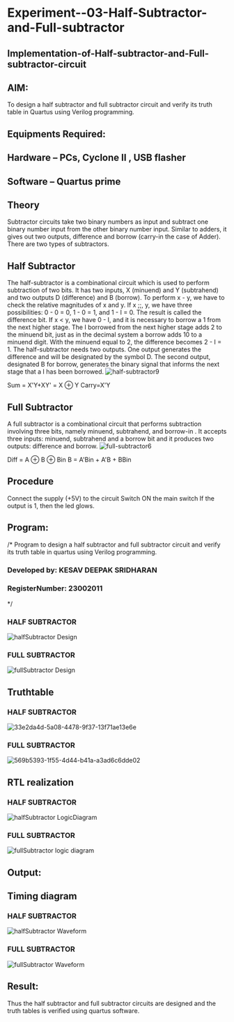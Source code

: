 # Experiment--03-Half-Subtractor-and-Full-subtractor
## Implementation-of-Half-subtractor-and-Full-subtractor-circuit
## AIM:
To design a half subtractor and full subtractor circuit and verify its truth table in Quartus using Verilog programming.

## Equipments Required:
## Hardware – PCs, Cyclone II , USB flasher
## Software – Quartus prime
## Theory
Subtractor circuits take two binary numbers as input and subtract one binary number input from the other binary number input. Similar to adders, it gives out two outputs, difference and borrow (carry-in the case of Adder). There are two types of subtractors.


## Half Subtractor
The half-subtractor is a combinational circuit which is used to perform subtraction of two bits. It has two inputs, X (minuend) and Y (subtrahend) and two outputs D (difference) and B (borrow). To perform x - y, we have to check the relative magnitudes of x and y. If x ;;, y, we have three possibilities: 0 - 0 = 0, 1 - 0 = 1, and 1 - I = 0. The result is called the difference bit. If x < y, we have 0 - I, and it is necessary to borrow a 1 from the next higher stage. The I borrowed from the next higher stage adds 2 to the minuend bit, just as in the decimal system a borrow adds 10 to a minuend digit. With the minuend equal to 2, the difference becomes 2 - I = 1. The half-subtractor needs two outputs. One output generates the difference and will be designated by the symbol D. The second output, designated B for borrow, generates the binary signal that informs the next stage that a I has been borrowed.
![half-subtractor9](https://user-images.githubusercontent.com/36288975/166112538-58c3bc7c-ee5d-4e6a-ac8d-8e8328efe27a.png)


Sum = X'Y+XY' = X ⊕ Y
Carry=X'Y

## Full Subtractor
A full subtractor is a combinational circuit that performs subtraction involving three bits, namely minuend, subtrahend, and borrow-in . It accepts three inputs: minuend, subtrahend and a borrow bit and it produces two outputs: difference and borrow. 
![full-subtractor6](https://user-images.githubusercontent.com/36288975/166112541-24c68359-3de8-4674-ae22-8272ffc385ed.png)


Diff = A ⊕ B ⊕ Bin B = A'Bin + A'B + BBin

## Procedure
Connect the supply (+5V) to the circuit Switch ON the main switch If the output is 1, then the led glows.

## Program:
/*
Program to design a half subtractor and full subtractor circuit and verify its truth table in quartus using Verilog programming.
### Developed by: KESAV DEEPAK SRIDHARAN
### RegisterNumber: 23002011
*/
### HALF SUBTRACTOR
![halfSubtractor Design](https://github.com/KesavDeepak/Experiment--03-Half-Subtractor-and-Full-subtractor/assets/139336019/44930995-eb50-4b9e-a9ac-ee0917134839)

### FULL SUBTRACTOR
![fullSubtractor Design](https://github.com/KesavDeepak/Experiment--03-Half-Subtractor-and-Full-subtractor/assets/139336019/1eb5f4a0-09ba-458a-ad87-dfeda046adb9)
## Truthtable
### HALF SUBTRACTOR
![33e2da4d-5a08-4478-9f37-13f71ae13e6e](https://github.com/KesavDeepak/Experiment--03-Half-Subtractor-and-Full-subtractor/assets/139336019/389b467d-178b-443e-9a87-4088348d981d)

### FULL SUBTRACTOR
![569b5393-1f55-4d44-b41a-a3ad6c6dde02](https://github.com/KesavDeepak/Experiment--03-Half-Subtractor-and-Full-subtractor/assets/139336019/30d936f3-003b-4920-8c7f-d95ad12fe299)

##  RTL realization
### HALF SUBTRACTOR
![halfSubtractor LogicDiagram](https://github.com/KesavDeepak/Experiment--03-Half-Subtractor-and-Full-subtractor/assets/139336019/2d6e8111-7129-429b-8014-5e9ad09fe8c4)
### FULL SUBTRACTOR
![fullSubtractor logic diagram](https://github.com/KesavDeepak/Experiment--03-Half-Subtractor-and-Full-subtractor/assets/139336019/9356808b-7307-4f14-a62e-9d04728f885d)

## Output:
## Timing diagram 
### HALF SUBTRACTOR
![halfSubtractor Waveform](https://github.com/KesavDeepak/Experiment--03-Half-Subtractor-and-Full-subtractor/assets/139336019/2126ca05-157e-4e02-9418-d5db56409488)
### FULL SUBTRACTOR
![fullSubtractor Waveform](https://github.com/KesavDeepak/Experiment--03-Half-Subtractor-and-Full-subtractor/assets/139336019/0f4acdae-c0c0-4ec9-81df-259ad5378439)




## Result:
Thus the half subtractor and full subtractor circuits are designed and the truth tables is verified using quartus software.

